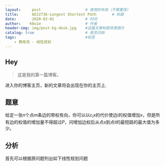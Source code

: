 ```yaml
---
layout:     post   				    # 使用的布局（不需要改）
title:      AOJ2736-Longest Shortest Path		# 标题 
date:       2020-03-01 				# 时间
author:    K0u1e					# 作者
header-img: img/post-bg-desk.jpg 	#这篇文章标题背景图片
catalog: true 						# 是否归档
tags:								#标签
    - 费用流 - 线性规划
---
```


## Hey
>这是我的第一篇博客。

进入你的博客主页，新的文章将会出现在你的主页上.

## 题意
给定一张$n$个点$m$条边的带权有向，你可以以$c_ix$的代价使边$i$的权值增加$x$，但是所有边的权值的增加量不得超过$P$，问增加边权后从点$s$到点$t$的最短路的最大值为多少。
## 分析
首先可以根据原问题列出如下线性规划问题
## 
